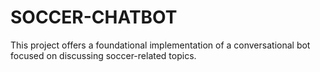 # SOCCER-CHATBOT
This project offers a foundational implementation of a conversational bot focused on discussing soccer-related  topics. 
